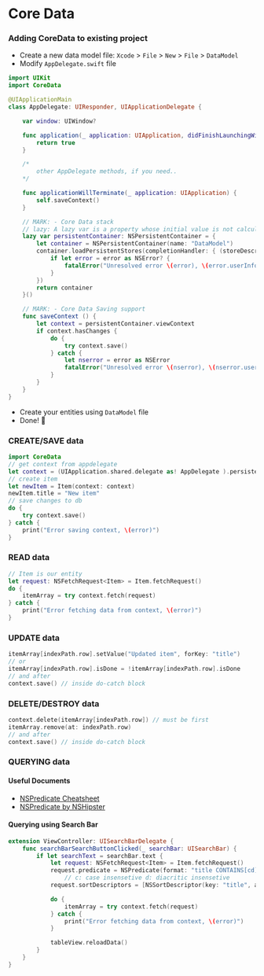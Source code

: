 # Core Data

### Adding CoreData to existing project

- Create a new data model file: `Xcode` > `File` > `New` > `File` > `DataModel`
- Modify `AppDelegate.swift` file

```swift
import UIKit
import CoreData

@UIApplicationMain
class AppDelegate: UIResponder, UIApplicationDelegate {

    var window: UIWindow?

    func application(_ application: UIApplication, didFinishLaunchingWithOptions launchOptions: [UIApplication.LaunchOptionsKey: Any]?) -> Bool {
        return true
    }

    /*
        other AppDelegate methods, if you need..
    */

    func applicationWillTerminate(_ application: UIApplication) {
        self.saveContext()
    }

    // MARK: - Core Data stack
    // lazy: A lazy var is a property whose initial value is not calculated until the first time it's called.
    lazy var persistentContainer: NSPersistentContainer = {
        let container = NSPersistentContainer(name: "DataModel")
        container.loadPersistentStores(completionHandler: { (storeDescription, error) in
            if let error = error as NSError? {
                fatalError("Unresolved error \(error), \(error.userInfo)")
            }
        })
        return container
    }()

    // MARK: - Core Data Saving support
    func saveContext () {
        let context = persistentContainer.viewContext
        if context.hasChanges {
            do {
                try context.save()
            } catch {
                let nserror = error as NSError
                fatalError("Unresolved error \(nserror), \(nserror.userInfo)")
            }
        }
    }
}
```

- Create your entities using `DataModel` file
- Done! 🎉

### CREATE/SAVE data

```swift
import CoreData
// get context from appdelegate
let context = (UIApplication.shared.delegate as! AppDelegate ).persistentContainer.viewContext
// create item
let newItem = Item(context: context)
newItem.title = "New item"
// save changes to db
do {
    try context.save()
} catch {
    print("Error saving context, \(error)")
}
```

### READ data

```swift
// Item is our entity
let request: NSFetchRequest<Item> = Item.fetchRequest()
do {
    itemArray = try context.fetch(request)
} catch {
    print("Error fetching data from context, \(error)")
}
```

### UPDATE data

```swift
itemArray[indexPath.row].setValue("Updated item", forKey: "title")
// or
itemArray[indexPath.row].isDone = !itemArray[indexPath.row].isDone
// and after
context.save() // inside do-catch block
```

### DELETE/DESTROY data

```swift
context.delete(itemArray[indexPath.row]) // must be first
itemArray.remove(at: indexPath.row)
// and after
context.save() // inside do-catch block
```

### QUERYING data

#### Useful Documents

- [NSPredicate Cheatsheet](https://static.realm.io/downloads/files/NSPredicateCheatsheet.pdf)
- [NSPredicate by NSHipster](https://nshipster.com/nspredicate/)

#### Querying using Search Bar

```swift
extension ViewController: UISearchBarDelegate {
    func searchBarSearchButtonClicked(_ searchBar: UISearchBar) {
        if let searchText = searchBar.text {
            let request: NSFetchRequest<Item> = Item.fetchRequest()
            request.predicate = NSPredicate(format: "title CONTAINS[cd] %@", searchText)
                // c: case insensetive d: diacritic insensetive
            request.sortDescriptors = [NSSortDescriptor(key: "title", ascending: true)]

            do {
                itemArray = try context.fetch(request)
            } catch {
                print("Error fetching data from context, \(error)")
            }

            tableView.reloadData()
        }
    }
}
```
